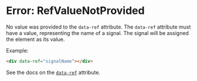 # Error: RefValueNotProvided

No value was provided to the `data-ref` attribute. The `data-ref` attribute must have a value, representing the name of a signal. The signal will be assigned the element as its value.

Example:

```html
<div data-ref="signalName"></div>
```

See the docs on the [`data-ref`](https://data-star.dev/reference/plugins_core#ref) attribute.